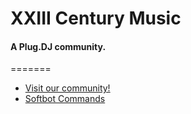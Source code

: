 XXIII Century Music
=======
#### A Plug.DJ community.
=======

* [Visit our community!](https://plug.dj/century)
* [Softbot Commands](http://forum.hivemc.com)
